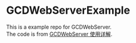 # GCDWebServerExample
This is a example repo for GCDWebServer.  
The code is from [GCDWebServer 使用详解](https://xiaovv.me/2018/11/30/GCDWebServer-BasicUse/).
